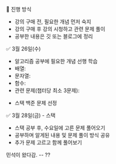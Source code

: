 📢 진행 방식
- 강의 구매 전, 필요한 개념 먼저 숙지
- 강의 구매 후 강의 시청하고 관련 문제 풀이 
- 공부한 내용은 깃 또는 블로그에 정리


✅ 3월 26일(수)
- 알고리즘 공부에 필요한 개념 선행 학습
- 배열: 
- 문자열: 
- 함수: 
- 관련 문제(챕터당 최소 3문제): 
* 스택 백준 문제 선정

✅ 3월 28일(금) - 스택
- 스택 공부 후, 수요일에 고른 문제 풀어오기
- 공부하며 알게된 내용 및 문제 풀이 방식 공유
- 추가 문제 고르고 함께 풀어보기

민석이 왔다감. -- ??
